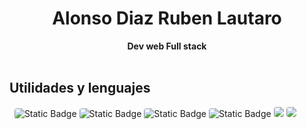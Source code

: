 <div align="center">
	<h1>Alonso Diaz Ruben Lautaro</h1>
	<strong>Dev web Full stack</strong>
</div>
<br/>

<h2>Utilidades y lenguajes</h2>
<img
	alt=""
	src="https://img.shields.io/badge/JavaScript-fff?style=for-the-badge&logo=javaScript&labelColor=000"
	style="border-radius: 4px"
/>
<img
	alt=""
	src="https://img.shields.io/badge/CSS-fff?style=for-the-badge&logo=CSS3&labelColor=000&logoColor=0074FF"
	style="border-radius: 4px"
/>
<img 
	alt="Static Badge"
	style="border-radius: 4px"
	src="https://img.shields.io/badge/ReactJS-fff?style=for-the-badge&logo=React&labelColor=000"
/>
<img 
	alt="Static Badge"
	style="border-radius: 4px"
	src="https://img.shields.io/badge/NodeJs-fff?style=for-the-badge&logo=nodedotjs&labelColor=000"
/>
<img 
	alt="Static Badge"
	style="border-radius: 4px"
	src="https://img.shields.io/badge/BASH-fff?style=for-the-badge&logo=gnubash&labelColor=000"
/>
<img 
	alt="Static Badge"
	style="border-radius: 4px"
	src="https://img.shields.io/badge/Docker-fff?style=for-the-badge&logo=docker&labelColor=000"
/>
<img
	style="border-radius: 4px"
	src="https://img.shields.io/badge/Linux-fff?style=for-the-badge&logo=linux&labelColor=000"
/>
<img
	style="border-radius: 4px"
	src="https://img.shields.io/badge/TypeScript-fff?style=for-the-badge&logo=typescript&labelColor=000"
/>
